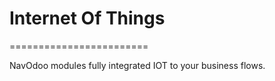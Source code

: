 # Internet Of Things
========================

NavOdoo modules fully integrated IOT to your business flows.
